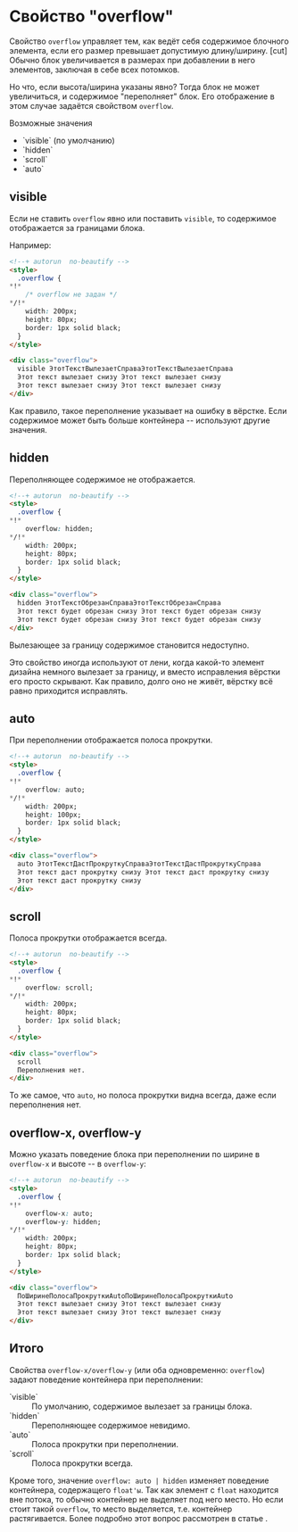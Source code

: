 # Свойство "overflow"

Свойство `overflow` управляет тем, как ведёт себя содержимое блочного элемента, если его размер превышает допустимую длину/ширину.
[cut]
Обычно блок увеличивается в размерах при добавлении в него элементов, заключая в себе всех потомков.

Но что, если высота/ширина указаны явно? Тогда блок не может увеличиться, и содержимое "переполняет" блок. Его отображение в этом случае задаётся свойством `overflow`.

Возможные значения
<ul>
<li>`visible` (по умолчанию)</li>
<li>`hidden`</li>
<li>`scroll`</li>
<li>`auto`</li>
</ul>

## visible

Если не ставить `overflow` явно или поставить `visible`, то содержимое отображается за границами блока.

Например:

```html
<!--+ autorun  no-beautify -->
<style>
  .overflow {
*!*
    /* overflow не задан */
*/!*
    width: 200px;
    height: 80px;
    border: 1px solid black;
  }
</style>

<div class="overflow">
  visible ЭтотТекстВылезаетСправаЭтотТекстВылезаетСправа
  Этот текст вылезает снизу Этот текст вылезает снизу
  Этот текст вылезает снизу Этот текст вылезает снизу
</div>
```

Как правило, такое переполнение указывает на ошибку в вёрстке. Если содержимое может быть больше контейнера -- используют другие значения.

## hidden

Переполняющее содержимое не отображается.

```html
<!--+ autorun  no-beautify -->
<style>
  .overflow {
*!*
    overflow: hidden;
*/!*
    width: 200px;
    height: 80px;
    border: 1px solid black;
  }
</style>

<div class="overflow">
  hidden ЭтотТекстОбрезанСправаЭтотТекстОбрезанСправа
  Этот текст будет обрезан снизу Этот текст будет обрезан снизу
  Этот текст будет обрезан снизу Этот текст будет обрезан снизу
</div>
```

Вылезающее за границу содержимое становится недоступно.

Это свойство иногда используют от лени, когда какой-то элемент дизайна немного вылезает за границу, и вместо исправления вёрстки его просто скрывают. Как правило, долго оно не живёт, вёрстку всё равно приходится исправлять.

## auto

При переполнении отображается полоса прокрутки.

```html
<!--+ autorun  no-beautify -->
<style>
  .overflow {
*!*
    overflow: auto;
*/!*
    width: 200px;
    height: 100px;
    border: 1px solid black;
  }
</style>

<div class="overflow">
  auto ЭтотТекстДастПрокруткуСправаЭтотТекстДастПрокруткуСправа
  Этот текст даст прокрутку снизу Этот текст даст прокрутку снизу
  Этот текст даст прокрутку снизу
</div>
```

## scroll

Полоса прокрутки отображается всегда.

```html
<!--+ autorun  no-beautify -->
<style>
  .overflow {
*!*
    overflow: scroll;
*/!*
    width: 200px;
    height: 80px;
    border: 1px solid black;
  }
</style>

<div class="overflow">
  scroll
  Переполнения нет.
</div>
```

То же самое, что `auto`, но полоса прокрутки видна всегда, даже если переполнения нет.

## overflow-x, overflow-y

Можно указать поведение блока при переполнении по ширине в `overflow-x` и высоте -- в `overflow-y`:

```html
<!--+ autorun  no-beautify -->
<style>
  .overflow {
*!*
    overflow-x: auto;
    overflow-y: hidden;
*/!*
    width: 200px;
    height: 80px;
    border: 1px solid black;
  }
</style>

<div class="overflow">
  ПоШиринеПолосаПрокруткиAutoПоШиринеПолосаПрокруткиAuto
  Этот текст вылезает снизу Этот текст вылезает снизу
  Этот текст вылезает снизу Этот текст вылезает снизу
</div>
```

## Итого

Свойства `overflow-x/overflow-y` (или оба одновременно: `overflow`) задают поведение контейнера при переполнении:

<dl>
<dt>`visible`</dt>
<dd>По умолчанию, содержимое вылезает за границы блока.</dd>
<dt>`hidden`</dt>
<dd>Переполняющее содержимое невидимо.</dd>
<dt>`auto`</dt>
<dd>Полоса прокрутки при переполнении.</dd>
<dt>`scroll`</dt>
<dd>Полоса прокрутки всегда.</dd>
</dl>

Кроме того, значение `overflow: auto | hidden` изменяет поведение контейнера, содержащего `float'ы`. Так как элемент с `float` находится вне потока, то обычно контейнер не выделяет под него место. Но если стоит такой `overflow`, то место выделяется, т.е. контейнер растягивается. Более подробно этот вопрос рассмотрен в статье [](/float).